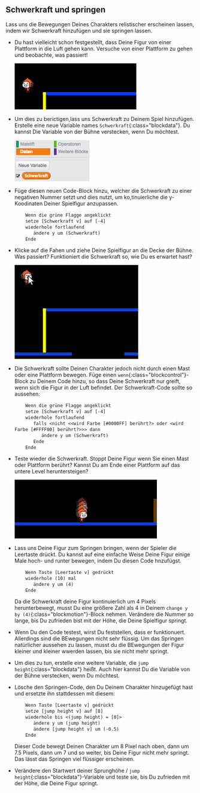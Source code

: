 ## Schwerkraft und springen

Lass uns die Bewegungen Deines Charakters relistischer erscheinen lassen, indem wir Schwerkraft hinzufügen und sie springen lassen.

+ Du hast vielleicht schon festgestellt, dass Deine Figur von einer Plattform in die Luft gehen kann. Versuche von einer Plattform zu gehen und beobachte, was passiert!

	![screenshot](images/dodge-no-gravity.png)

+ Um dies zu berictigen,lass uns Schwerkraft zu Deinem Spiel hinzufügen. Erstelle eine neue Variable names `Schwerkraft`{:class="blockdata"}. Du kannst Die Variable von der Bühne verstecken, wenn Du möchtest.

	![screenshot](images/dodge-gravity.png)

+ Füge diesen neuen Code-Block hinzu, welcher die Schwerkraft zu einer negativen Nummer setzt und dies nutzt, um ko,tinuierliche die y-Koodinaten Deiner Spielfigur anzupassen.

	```blocks
		Wenn die grüne Flagge angeklickt
		setze [Schwerkraft v] auf [-4]
		wiederhole fortlaufend
		   ändere y um (Schwerkraft)
		Ende
	```

+ Klicke auf die Fahen und ziehe Deine Spielfigur an die Decke der Bühne. Was passiert? Funktioniert die Schwerkraft so, wie Du es erwartet hast?

	![screenshot](images/dodge-gravity-drag.png)

+ Die Schwerkraft sollte Deinen Charakter jedoch nicht durch einen Mast oder eine Plattform bewegen. Füge einen `wenn`{:class="blockcontrol"}-Block zu Deinem Code hinzu, so dass Deine Schwerkraft nur greift, wenn sich die Figur in der Luft befindet. Der Schwerkraft-Code sollte so aussehen:

	```blocks
		Wenn die grüne Flagge angeklickt
		setze [Schwerkraft v] auf [-4]
		wiederhole fortlaufend
		   falls <nicht <<wird Farbe [#0000FF] berührt?> oder <wird Farbe [#FFFF00] berührt?>>> dann
		      ändere y um (Schwerkraft)
		   Ende
		Ende
	```

+ Teste wieder die Schwerkraft. Stoppt Deine Figur wenn Sie einen Mast oder Plattform berührt? Kannst Du am Ende einer Plattform auf das untere Level heruntersteigen?

	![screenshot](images/dodge-gravity-test.png)

+  Lass uns Deine Figur zum Springen bringen, wenn der Spieler die Leertaste drückt. Du kannst auf eine einfache Weise Deine Figur einige Male hoch- und runter bewegen, indem Du diesen Code hnzufügst.

	```blocks
		Wenn Taste [Leertaste v] gedrückt
		wiederhole (10) mal
		   ändere y um (4)
		Ende
	```

	Da die Schwerkraft deine Figur kontinuierlich um 4 Pixels herunterbewegt, musst Du eine größere Zahl als 4 in Deinem `change y by (4)`{:class="blockmotion"}-Block nehmen. Verändere die Nummer so lange, bis Du zufrieden bist mit der Höhe, die Deine Spielfigur springt.

+ Wenn Du den Code testest, wirst Du feststellen, dass er funktionuert. Allerdings sind die BEwegungen nicht sehr flüssig. Um das Springen natürlicher aussehen zu lassen, musst du die BEwegungen der Figur kleiner und kleiner wwerden lassen, bis sie nicht mehr springt.

+ Um dies zu tun, erstelle eine weitere Variable, die `jump height`{:class="blockdata"} heißt. Auch hier kannst Du die Variable von der Bühne verstecken, wenn Du möchtest.

+ Lösche den Springen-Code, den Du Deinem Charakter hinzugefügt hast und ersetzte ihn stattdessen mit diesem:

	```blocks
		Wenn Taste [Leertaste v] gedrückt
		setze [jump height v] auf [8]
		wiederhole bis <(jump height) = [0]>
		   ändere y um (jump height)
		   ändere [jump height v] um (-0.5)
		Ende
	```

	Dieser Code bewegt Deinen Charakter um 8 Pixel nach oben, dann um 7.5 Pixels, dann um 7 und so weiter, bis Deine Figur nicht mehr springt. Das lässt das Springen viel flüssiger erscheinen.

+ Verändere den Startwert deiner Sprunghöhe / `jump height`{:class="blockdata"}-Variable und teste sie, bis Du zufrieden mit der Höhe, die Deine Figur springt.
